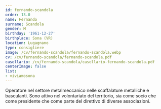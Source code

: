 ```yaml
---
id: fernando-scandola
order: 13.0
name: Fernando
surname: Scandola
gender: M
birthday: '1961-12-27'
birthplace: Sona (VR)
location: Lugagnano
type: consigliere
image: /cv/fernando-scandola/fernando-scandola.webp
cv: /cv/fernando-scandola/fernando-scandola.pdf
casellario: /cv/fernando-scandola/casellario-fernando-scandola.pdf
centerImage: false
list:
- viviamosona
---
```


Operatore nel settore metalmeccanico nelle scaffalature metalliche e basculanti. Sono attivo nel volontariato del territorio, sia come socio che come presidente che come parte del direttivo di diverse associazioni.